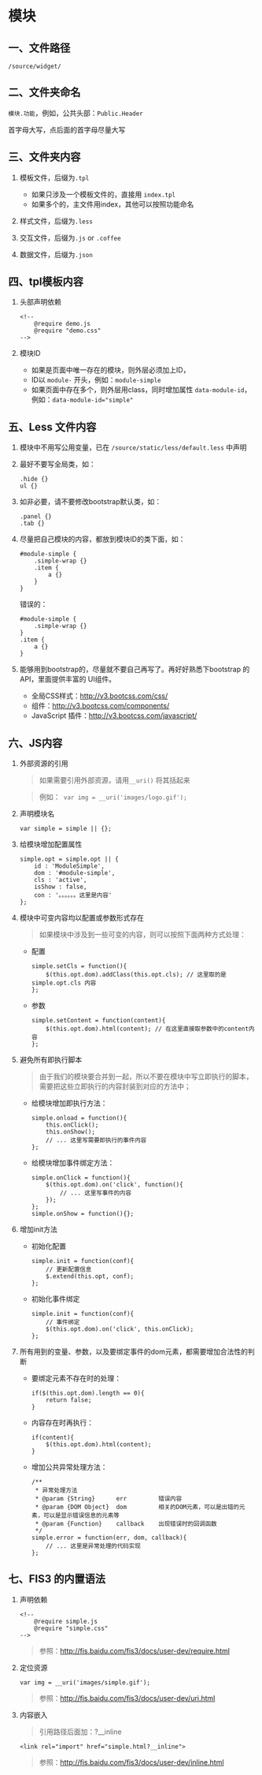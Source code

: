 # 模块

## 一、文件路径
```
/source/widget/
```
## 二、文件夹命名

`模块.功能`，例如，公共头部：`Public.Header`

首字母大写，点后面的首字母尽量大写

## 三、文件夹内容
1. 模板文件，后缀为`.tpl`
    + 如果只涉及一个模板文件的，直接用 `index.tpl`
    + 如果多个的，主文件用index，其他可以按照功能命名
    
2. 样式文件，后缀为`.less`

3. 交互文件，后缀为`.js` or `.coffee`

4. 数据文件，后缀为`.json`

## 四、tpl模板内容
1. 头部声明依赖
    ```
    <!--
        @require demo.js
        @require "demo.css"
    -->
    ```

2. 模块ID
    + 如果是页面中唯一存在的模块，则外层必须加上ID，
    + ID以 `module-` 开头，例如：`module-simple`
    + 如果页面中存在多个，则外层用class，同时增加属性 `data-module-id`，例如：`data-module-id="simple"`
    
## 五、Less 文件内容
1. 模块中不用写公用变量，已在 `/source/static/less/default.less` 中声明
2. 最好不要写全局类，如：
    ```
    .hide {}
    ul {}
    ```
    
3. 如非必要，请不要修改bootstrap默认类，如：
    ```
    .panel {}
    .tab {}
    ```
    
4. 尽量把自己模块的内容，都放到模块ID的类下面，如：
    ```
    #module-simple {
        .simple-wrap {}
        .item {
            a {}
        }
    }
    ```
    
    错误的：
    ```
    #module-simple {
        .simple-wrap {}
    }
    .item {
        a {}
    }
    ```
    
5. 能够用到bootstrap的，尽量就不要自己再写了。再好好熟悉下bootstrap 的 API，里面提供丰富的 UI组件。
    + 全局CSS样式：http://v3.bootcss.com/css/
    + 组件：http://v3.bootcss.com/components/
    + JavaScript 插件：http://v3.bootcss.com/javascript/

## 六、JS内容
1. 外部资源的引用
    > 如果需要引用外部资源，请用`__uri()` 将其括起来

    > 例如：` var img = __uri('images/logo.gif');`
    
2. 声明模块名
    ```
    var simple = simple || {};
    ```

3. 给模块增加配置属性
    ```
    simple.opt = simple.opt || {
        id : 'ModuleSimple',
        dom : '#module-simple',
        cls : 'active',
        isShow : false,
        con : '。。。。。。这里是内容'
    };
    ```

4. 模块中可变内容均以配置或参数形式存在
    
    > 如果模块中涉及到一些可变的内容，则可以按照下面两种方式处理：
    
    + 配置
        ```
        simple.setCls = function(){
            $(this.opt.dom).addClass(this.opt.cls); // 这里取的是 simple.opt.cls 内容
        };
        ```
        
    + 参数
        ```
        simple.setContent = function(content){
            $(this.opt.dom).html(content); // 在这里直接取参数中的content内容
        };
        ```

5. 避免所有即执行脚本
    
    > 由于我们的模块要合并到一起，所以不要在模块中写立即执行的脚本，需要把这些立即执行的内容封装到对应的方法中；
    
    + 给模块增加即执行方法：
        ```
        simple.onload = function(){
            this.onClick();
            this.onShow();
            // ... 这里写需要即执行的事件内容
        };
        ```
        
    + 给模块增加事件绑定方法：
        ```
        simple.onClick = function(){
            $(this.opt.dom).on('click', function(){
                // ... 这里写事件的内容
            });
        };
        simple.onShow = function(){};
        ```
    
6. 增加init方法

    + 初始化配置
        ```
        simple.init = function(conf){
            // 更新配置信息
            $.extend(this.opt, conf);
        };
        ```
        
    + 初始化事件绑定
        ```
        simple.init = function(conf){
            // 事件绑定
            $(this.opt.dom).on('click', this.onClick);
        };
        ```

7. 所有用到的变量、参数，以及要绑定事件的dom元素，都需要增加合法性的判断
    + 要绑定元素不存在时的处理：
        ```
        if($(this.opt.dom).length == 0){
            return false;
        }
        ```
        
    + 内容存在时再执行：
        ```
        if(content){
            $(this.opt.dom).html(content);
        }
        ```
        
    + 增加公共异常处理方法：
        ```
        /**
         * 异常处理方法
         * @param {String}      err         错误内容
         * @param {DOM Object}  dom         相关的DOM元素，可以是出错的元素，可以是显示错误信息的元素等
         * @param {Function}    callback    出现错误时的回调函数
         */
        simple.error = function(err, dom, callback){
            // ... 这里是异常处理的代码实现
        };
        ```


## 七、FIS3 的内置语法

1. 声明依赖
    ```
    <!--
        @require simple.js
        @require "simple.css"
    -->
    ```

    > 参照：http://fis.baidu.com/fis3/docs/user-dev/require.html

2. 定位资源
    ```
    var img = __uri('images/simple.gif');
    ```

    > 参照：http://fis.baidu.com/fis3/docs/user-dev/uri.html

3. 内容嵌入

    > 引用路径后面加：?__inline
    ```
    <link rel="import" href="simple.html?__inline">
    ```

    > 参照：http://fis.baidu.com/fis3/docs/user-dev/inline.html